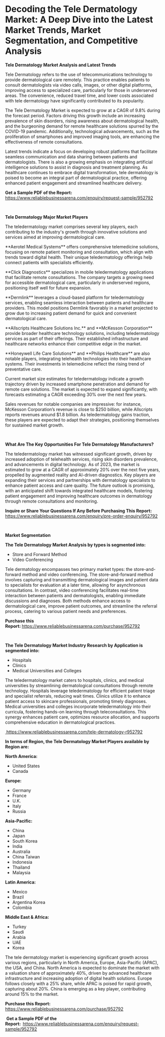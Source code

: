 <p><h1>Decoding the Tele Dermatology Market: A Deep Dive into the Latest Market Trends, Market Segmentation, and Competitive Analysis</h1></p><p><strong>Tele Dermatology Market Analysis and Latest Trends</strong></p>
<p><p>Tele Dermatology refers to the use of telecommunications technology to provide dermatological care remotely. This practice enables patients to consult dermatologists via video calls, images, or other digital platforms, improving access to specialized care, particularly for those in underserved areas. The convenience, reduced travel time, and lower costs associated with tele dermatology have significantly contributed to its popularity.</p><p>The Tele Dermatology Market is expected to grow at a CAGR of 9.8% during the forecast period. Factors driving this growth include an increasing prevalence of skin disorders, rising awareness about dermatological health, and the burgeoning demand for remote healthcare solutions spurred by the COVID-19 pandemic. Additionally, technological advancements, such as the proliferation of smartphones and improved imaging tools, are enhancing the effectiveness of remote consultations.</p><p>Latest trends indicate a focus on developing robust platforms that facilitate seamless communication and data sharing between patients and dermatologists. There is also a growing emphasis on integrating artificial intelligence solutions to assist in diagnosis and treatment planning. As healthcare continues to embrace digital transformation, tele dermatology is poised to become an integral part of dermatological practice, offering enhanced patient engagement and streamlined healthcare delivery.</p></p>
<p><strong>Get a Sample PDF of the Report:&nbsp;</strong> <a href="https://www.reliablebusinessarena.com/enquiry/request-sample/952792?utm_campaign=3542&utm_medium=2&utm_source=Github&utm_content=ia&utm_term=17042025&utm_id=tele-dermatology">https://www.reliablebusinessarena.com/enquiry/request-sample/952792</a></p>
<p>&nbsp;</p>
<p><strong>Tele Dermatology Major Market Players</strong></p>
<p><p>The teledermatology market comprises several key players, each contributing to the industry's growth through innovative solutions and services aimed at improving dermatological care.</p><p>**Aerotel Medical Systems** offers comprehensive telemedicine solutions, focusing on remote patient monitoring and consultation, which align with trends toward digital health. Their unique teledermatology offerings help connect patients with specialists efficiently.</p><p>**Click Diagnostics** specializes in mobile teledermatology applications that facilitate remote consultations. The company targets a growing need for accessible dermatological care, particularly in underserved regions, positioning itself well for future expansion.</p><p>**Dermlink** leverages a cloud-based platform for teledermatology services, enabling seamless interaction between patients and healthcare providers. This model positions Dermlink favorably in a market projected to grow due to increasing patient demand for quick and convenient dermatological care.</p><p>**Allscripts Healthcare Solutions Inc.** and **McKesson Corporation** provide broader healthcare technology solutions, including teledermatology services as part of their offerings. Their established infrastructure and healthcare networks enhance their competitive edge in the market.</p><p>**Honeywell Life Care Solutions** and **Philips Healthcare** are also notable players, integrating telehealth technologies into their healthcare systems. Their investments in telemedicine reflect the rising trend of preventative care.</p><p>Current market size estimates for teledermatology indicate a growth trajectory driven by increased smartphone penetration and demand for remote care solutions. The market is expected to expand significantly, with forecasts estimating a CAGR exceeding 30% over the next few years.</p><p>Sales revenues for notable companies are impressive: for instance, McKesson Corporation’s revenue is close to $250 billion, while Allscripts reports revenues around $1.8 billion. As teledermatology gains traction, these players are expected to adapt their strategies, positioning themselves for sustained market growth.</p></p>
<p>&nbsp;</p>
<p><strong>What Are The Key Opportunities For Tele Dermatology Manufacturers?</strong></p>
<p><p>The teledermatology market has witnessed significant growth, driven by increased adoption of telehealth services, rising skin disorders prevalence, and advancements in digital technology. As of 2023, the market is estimated to grow at a CAGR of approximately 20% over the next five years, propelled by augmented reality and AI-driven diagnostics. Key players are expanding their services and partnerships with dermatology specialists to enhance patient access and care quality. The future outlook is promising, with an anticipated shift towards integrated healthcare models, fostering patient engagement and improving healthcare outcomes in dermatology through remote consultations and monitoring.</p></p>
<p><strong>Inquire or Share Your Questions If Any Before Purchasing This Report:</strong> <a href="https://www.reliablebusinessarena.com/enquiry/pre-order-enquiry/952792?utm_campaign=3542&utm_medium=2&utm_source=Github&utm_content=ia&utm_term=17042025&utm_id=tele-dermatology">https://www.reliablebusinessarena.com/enquiry/pre-order-enquiry/952792</a></p>
<p>&nbsp;</p>
<p><strong>Market Segmentation</strong></p>
<p><strong>The Tele Dermatology Market Analysis by types is segmented into:</strong></p>
<p><ul><li>Store and Forward Method</li><li>Video Conferencing</li></ul></p>
<p><p>Tele dermatology encompasses two primary market types: the store-and-forward method and video conferencing. The store-and-forward method involves capturing and transmitting dermatological images and patient data to specialists for evaluation at a later time, allowing for asynchronous consultations. In contrast, video conferencing facilitates real-time interaction between patients and dermatologists, enabling immediate discussions and diagnoses. Both methods enhance access to dermatological care, improve patient outcomes, and streamline the referral process, catering to various patient needs and preferences.</p></p>
<p><strong>Purchase this Report:&nbsp;</strong><a href="https://www.reliablebusinessarena.com/purchase/952792?utm_campaign=3542&utm_medium=2&utm_source=Github&utm_content=ia&utm_term=17042025&utm_id=tele-dermatology">https://www.reliablebusinessarena.com/purchase/952792</a></p>
<p>&nbsp;</p>
<p><strong>The Tele Dermatology Market Industry Research by Application is segmented into:</strong></p>
<p><ul><li>Hospitals</li><li>Clinics</li><li>Medical Universities and Colleges</li></ul></p>
<p><p>The teledermatology market caters to hospitals, clinics, and medical universities by streamlining dermatological consultations through remote technology. Hospitals leverage teledermatology for efficient patient triage and specialist referrals, reducing wait times. Clinics utilize it to enhance patient access to skincare professionals, promoting timely diagnoses. Medical universities and colleges incorporate teledermatology into their curricula, fostering hands-on learning through teleconsultations. This synergy enhances patient care, optimizes resource allocation, and supports comprehensive education in dermatological practices.</p></p>
<p><a href="https://www.reliablebusinessarena.com/tele-dermatology-r952792?utm_campaign=3542&utm_medium=2&utm_source=Github&utm_content=ia&utm_term=17042025&utm_id=tele-dermatology">&nbsp;https://www.reliablebusinessarena.com/tele-dermatology-r952792</a></p>
<p><strong>In terms of Region, the Tele Dermatology Market Players available by Region are:</strong></p>
<p>
    <p> <strong> North America: </strong>
        <ul>
            <li>United States</li>
            <li>Canada</li>
        </ul>
        </p> 
    <p> <strong> Europe: </strong>
        <ul>
            <li>Germany</li>
            <li>France</li>
            <li>U.K.</li>
            <li>Italy</li>
            <li>Russia</li>
        </ul>
        </p> 
    <p> <strong> Asia-Pacific: </strong>
        <ul>
            <li>China</li>
            <li>Japan</li>
            <li>South Korea</li>
            <li>India</li>
            <li>Australia</li>
            <li>China Taiwan</li>
            <li>Indonesia</li>
            <li>Thailand</li>
            <li>Malaysia</li>
        </ul>
        </p> 
    <p> <strong> Latin America: </strong>
        <ul>
            <li>Mexico</li>
            <li>Brazil</li>
            <li>Argentina Korea</li>
            <li>Colombia</li>
        </ul>
        </p> 
    <p> <strong> Middle East & Africa: </strong>
        <ul>
            <li>Turkey</li>
            <li>Saudi</li>
            <li>Arabia</li>
            <li>UAE</li>
            <li>Korea</li>
        </ul>
    </p>
    </p>
<p><p>The tele dermatology market is experiencing significant growth across various regions, particularly in North America, Europe, Asia-Pacific (APAC), the USA, and China. North America is expected to dominate the market with a valuation share of approximately 40%, driven by advanced healthcare infrastructure and increasing adoption of digital health solutions. Europe follows closely with a 25% share, while APAC is poised for rapid growth, capturing about 20%. China is emerging as a key player, contributing around 15% to the market.</p></p>
<p><strong>Purchase this Report: </strong><a href="https://www.reliablebusinessarena.com/purchase/952792?utm_campaign=3542&utm_medium=2&utm_source=Github&utm_content=ia&utm_term=17042025&utm_id=tele-dermatology">https://www.reliablebusinessarena.com/purchase/952792</a></p>
<p>&nbsp;<strong>Get a Sample PDF of the Report:&nbsp;&nbsp;</strong><a href="https://www.reliablebusinessarena.com/enquiry/request-sample/952792?utm_campaign=3542&utm_medium=2&utm_source=Github&utm_content=ia&utm_term=17042025&utm_id=tele-dermatology">https://www.reliablebusinessarena.com/enquiry/request-sample/952792</a></p>
<p><strong></strong></p>
<p><p></p><p></p><p></p></p>